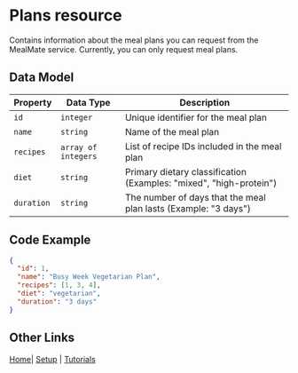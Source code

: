 # Plans resource

Contains information about the meal plans you can request from the MealMate service.
Currently, you can only request meal plans.

## Data Model

| Property| Data Type | Description |
|---|---|---|
| `id` | `integer`| Unique identifier for the meal plan |
| `name` | `string` | Name of the meal plan |
| `recipes` | `array of integers` | List of recipe IDs included in the meal plan |
| `diet` | `string` | Primary dietary classification (Examples: "mixed", "high-protein") |
| `duration` | `string` | The number of days that the meal plan lasts (Example: "3 days") |

## Code Example

```json
{
  "id": 1,
  "name": "Busy Week Vegetarian Plan",
  "recipes": [1, 3, 4],
  "diet": "vegetarian",
  "duration": "3 days"
}
```

## Other Links

[Home](../index.md)| [Setup](../mmprefland.md) | [Tutorials](../mmtutorial.md)
